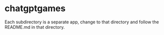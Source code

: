 # chatgptgames

Each subdirectory is a separate app, change to that directory and follow the README.md in that directory.
